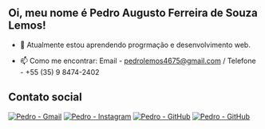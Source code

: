 ## Oi, meu nome é Pedro Augusto Ferreira de Souza Lemos!


<!--
- 🔭 I’m currently working on ...
-->
- 🌱 Atualmente estou aprendendo progrmação e desenvolvimento web.
 <!--
- 👯 I’m looking to collaborate on ...
- -->
<!--
- 🤔 Estou procurando ajudar meus amigos a trabalharmos juntos
-->
- 📫 Como me encontrar: Email - pedrolemos4675@gmail.com / Telefone - +55 (35) 9 8474-2402

## Contato social

<div style="display: inline-block;">
  <a href="mailto:pedrolemos4675@gmail.com" target="_blank"><img alt="Pedro - Gmail" src="https://img.shields.io/badge/Gmail-D14836?style=for-the-badge&logo=gmail&logoColor=white"></a>
  <!--
  <a href="https://www.linkedin.com/in/thiago-h-santos/" target="_blank"><img alt="Pedro - LinkedIn" src="https://img.shields.io/badge/LinkedIn-0077B5?style=for-the-badge&logo=linkedin&logoColor=white"></a>
  -->
  <a href="https://www.instagram.com/pedrolemos_jw/" target="_blank"><img alt="Pedro - Instagram" src="https://img.shields.io/badge/Instagram-E4405F?style=for-the-badge&logo=instagram&logoColor=white"></a>
  <a href="https://github.com/PedroLemos4675" target="_blank"><img alt="Pedro - GitHub" src="https://img.shields.io/badge/GitHub-100000?style=for-the-badge&logo=github&logoColor=white"></a>
  <a href="https://wa.me/+5535984742402" target="_blank"><img alt="Pedro - GitHub" src="https://img.shields.io/static/v1?style=for-the-badge&message=whatsapp&color=25D366&logo=whatsapp&logoColor=FFFFFF&label="></a>
</div>
